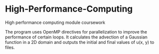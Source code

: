 # High-Performance-Computing
High performance computing module coursework 

The program uses OpenMP directives for parallelization to improve the performance of certain loops. It calculates the advection of a Gaussian function in a 2D domain and outputs the initial and final values of u(x, y) to files.
